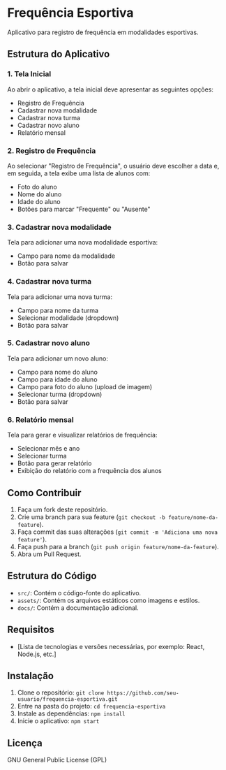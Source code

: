 # Frequência Esportiva

Aplicativo para registro de frequência em modalidades esportivas.

## Estrutura do Aplicativo

### 1. Tela Inicial
Ao abrir o aplicativo, a tela inicial deve apresentar as seguintes opções:
- Registro de Frequência
- Cadastrar nova modalidade
- Cadastrar nova turma
- Cadastrar novo aluno
- Relatório mensal

### 2. Registro de Frequência
Ao selecionar "Registro de Frequência", o usuário deve escolher a data e, em seguida, a tela exibe uma lista de alunos com:
- Foto do aluno
- Nome do aluno
- Idade do aluno
- Botões para marcar "Frequente" ou "Ausente"

### 3. Cadastrar nova modalidade
Tela para adicionar uma nova modalidade esportiva:
- Campo para nome da modalidade
- Botão para salvar

### 4. Cadastrar nova turma
Tela para adicionar uma nova turma:
- Campo para nome da turma
- Selecionar modalidade (dropdown)
- Botão para salvar

### 5. Cadastrar novo aluno
Tela para adicionar um novo aluno:
- Campo para nome do aluno
- Campo para idade do aluno
- Campo para foto do aluno (upload de imagem)
- Selecionar turma (dropdown)
- Botão para salvar

### 6. Relatório mensal
Tela para gerar e visualizar relatórios de frequência:
- Selecionar mês e ano
- Selecionar turma
- Botão para gerar relatório
- Exibição do relatório com a frequência dos alunos

## Como Contribuir

1. Faça um fork deste repositório.
2. Crie uma branch para sua feature (`git checkout -b feature/nome-da-feature`).
3. Faça commit das suas alterações (`git commit -m 'Adiciona uma nova feature'`).
4. Faça push para a branch (`git push origin feature/nome-da-feature`).
5. Abra um Pull Request.

## Estrutura do Código

- `src/`: Contém o código-fonte do aplicativo.
- `assets/`: Contém os arquivos estáticos como imagens e estilos.
- `docs/`: Contém a documentação adicional.

## Requisitos

- [Lista de tecnologias e versões necessárias, por exemplo: React, Node.js, etc.]

## Instalação

1. Clone o repositório: `git clone https://github.com/seu-usuario/frequencia-esportiva.git`
2. Entre na pasta do projeto: `cd frequencia-esportiva`
3. Instale as dependências: `npm install`
4. Inicie o aplicativo: `npm start`

## Licença

GNU General Public License (GPL)
